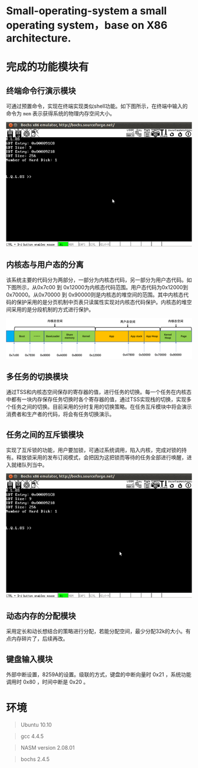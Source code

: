 # Small-operating-system a small operating system，base on X86 architecture.

# 完成的功能模块有

## 终端命令行演示模块
可通过预置命令，实现在终端实现类似shell功能。如下图所示，在终端中输入的命令为 `mem` 表示获得系统的物理内存空间大小。

![image](https://github.com/Buildings-Lei/Small-operating-system-/blob/main/images/mem.gif)

## 内核态与用户态的分离
该系统主要的代码分为两部分，一部分为内核态代码，另一部分为用户态代码。如下图所示，从0x7c00 到 0x12000为内核态代码范围。用户态代码为0x12000到0x70000。从0x70000 到 0x90000则是内核态的堆空间的范围。其中内核态代码的保护采用的是分页机制中页表只读属性实现对内核态代码保护。内核态的堆空间采用的是分段机制的方式进行保护。

![image](https://github.com/Buildings-Lei/Small-operating-system-/blob/main/images/memory.png)

## 多任务的切换模块
通过TSS和内核态空间保存的寄存器的值，进行任务的切换。每一个任务在内核态中都有一块内存保存任务切换时各个寄存器的值，通过TSS实现栈的切换，实现多个任务之间的切换。目前采用的分时复用的切换策略。在任务互斥模块中将会演示消费者和生产者的代码，将会有任务切换演示。

## 任务之间的互斥锁模块
实现了互斥锁的功能，用户要加锁，可通过系统调用，陷入内核，完成对锁的持有。释放锁采用的发布订阅模式，会把因为这把锁而等待的任务全部进行唤醒，进入就绪队列当中。

![image](https://github.com/Buildings-Lei/Small-operating-system-/blob/main/images/demo1.gif)

## 动态内存的分配模块

采用定长和动长想结合的策略进行分配，若能分配空间，最少分配32k的大小。有点内存碎片了，后续再改。

## 键盘输入模块

外部中断设置，8259A的设置。级联的方式，键盘的中断向量时 0x21 ，系统功能调用时 0x80 ，时间中断是 0x20 。


# 环境

> Ubuntu 10.10 

> gcc 4.4.5

> NASM version 2.08.01

> bochs 2.4.5



